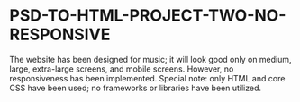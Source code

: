 # PSD-TO-HTML-PROJECT-TWO-NO-RESPONSIVE
The website has been designed for music; it will look good only on medium, large, extra-large screens, and mobile screens. However, no responsiveness has been implemented. Special note: only HTML and core CSS have been used; no frameworks or libraries have been utilized.
